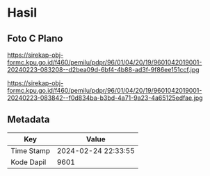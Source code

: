 # Hasil

## Foto C Plano

https://sirekap-obj-formc.kpu.go.id/f460/pemilu/pdpr/96/01/04/20/19/9601042019001-20240223-083208--d2bea09d-6bf4-4b88-ad3f-9f86ee151ccf.jpg

https://sirekap-obj-formc.kpu.go.id/f460/pemilu/pdpr/96/01/04/20/19/9601042019001-20240223-083842--f0d834ba-b3bd-4a71-9a23-4a65125edfae.jpg


## Metadata

| Key        | Value               |
| ---------- | ------------------- |
| Time Stamp | 2024-02-24 22:33:55 |
| Kode Dapil | 9601                |



